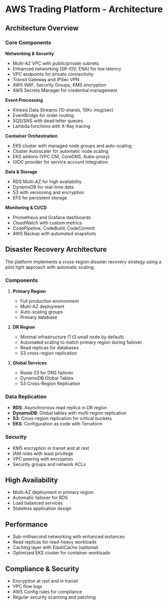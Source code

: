 # AWS Trading Platform - Architecture

## Architecture Overview

### Core Components

**Networking & Security**
- Multi-AZ VPC with public/private subnets
- Enhanced networking (SR-IOV, ENA) for low latency
- VPC endpoints for private connectivity
- Transit Gateway and IPSec VPN
- AWS WAF, Security Groups, KMS encryption
- AWS Secrets Manager for credential management

**Event Processing**
- Kinesis Data Streams (10 shards, 10K+ msg/sec)
- EventBridge for order routing
- SQS/SNS with dead letter queues
- Lambda functions with X-Ray tracing

**Container Orchestration**
- EKS cluster with managed node groups and auto-scaling
- Cluster Autoscaler for automatic node scaling
- EKS addons (VPC CNI, CoreDNS, Kube-proxy)
- OIDC provider for service account integration

**Data & Storage**
- RDS Multi-AZ for high availability
- DynamoDB for real-time data
- S3 with versioning and encryption
- EFS for persistent storage

**Monitoring & CI/CD**
- Prometheus and Grafana dashboards
- CloudWatch with custom metrics
- CodePipeline, CodeBuild, CodeCommit
- AWS Backup with automated snapshots

## Disaster Recovery Architecture

The platform implements a cross-region disaster recovery strategy using a pilot light approach with automatic scaling:

### Components

1. **Primary Region**
   - Full production environment
   - Multi-AZ deployment
   - Auto-scaling groups
   - Primary database

2. **DR Region**
   - Minimal infrastructure (1 t3.small node by default)
   - Automated scaling to match primary region during failover
   - Read replicas for databases
   - S3 cross-region replication

3. **Global Services**
   - Route 53 for DNS failover
   - DynamoDB Global Tables
   - S3 Cross-Region Replication

### Data Replication

- **RDS**: Asynchronous read replica in DR region
- **DynamoDB**: Global tables with multi-region replication
- **S3**: Cross-region replication for critical buckets
- **EKS**: Configuration as code with Terraform

### Security

- KMS encryption in transit and at rest
- IAM roles with least privilege
- VPC peering with encryption
- Security groups and network ACLs

## High Availability

- Multi-AZ deployment in primary region
- Automatic failover for RDS
- Load balanced services
- Stateless application design

## Performance

- Sub-millisecond networking with enhanced instances
- Read replicas for read-heavy workloads
- Caching layer with ElastiCache (optional)
- Optimized EKS cluster for container workloads

## Compliance & Security

- Encryption at rest and in transit
- VPC flow logs
- AWS Config rules for compliance
- Regular security scanning and patching
